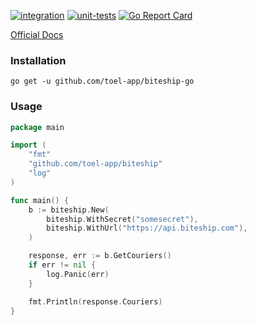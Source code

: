 [![integration](https://github.com/toel-app/biteship/actions/workflows/e2e.yml/badge.svg)](https://github.com/toel-app/biteship/actions/workflows/e2e.yml)
[![unit-tests](https://github.com/toel-app/biteship/actions/workflows/go.yml/badge.svg)](https://github.com/toel-app/biteship/actions/workflows/go.yml)
[![Go Report Card](https://goreportcard.com/badge/github.com/toel-app/biteship)](https://goreportcard.com/report/github.com/toel-app/biteship)

[Official Docs](https://biteship.com/en/docs/intro)

### Installation
```
go get -u github.com/toel-app/biteship-go
```

### Usage
```go
package main

import (
	"fmt"
	"github.com/toel-app/biteship"
	"log"
)

func main() {
	b := biteship.New(
		biteship.WithSecret("somesecret"),
		biteship.WithUrl("https://api.biteship.com"),
	)

	response, err := b.GetCouriers()
	if err != nil {
		log.Panic(err)
	}

	fmt.Println(response.Couriers)
}
```
